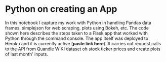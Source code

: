 # Python on creating an App 

In this notebook I capture my work with Python in handling Pandas data frames, simplejson for web scraping, plots using Bokeh, etc. 
The code shown here describes the steps taken to a Flask app that worked with Python through the command console. 
The app itself was deployed to Heroku and it is currently active (**paste link here**). It carries out request calls to the API from Quandle WIKI dataset oh stock ticker prices and create plots of last month' inputs.
